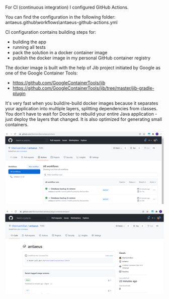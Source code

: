 For CI (continuous integration) I configured GitHub Actions.

You can find the configuration in the following folder:
antaeus\.github\workflows\antaeus-github-actions.yml

CI configuration contains building steps for:
* building the app
* running all tests
* pack the solution in a docker container image
* publish the docker image in my personal GitHub container registry

The docker image is built with the help of Jib project initiated by Google as one of the Google Container Tools:
* https://github.com/GoogleContainerTools/jib
* https://github.com/GoogleContainerTools/jib/tree/master/jib-gradle-plugin

It's very fast when you build/re-build docker images because it separates your application into multiple layers, splitting dependencies from classes.
You don’t have to wait for Docker to rebuild your entire Java application - just deploy the layers that changed.
It is also optimized for generating small containers.

![Antaeus CI with GitHub Actions](/readme/github-actions.PNG "Antaeus CI with GitHub Actions")

![Antaeus container registry with GitHub Container Registry](/readme/github-registry.PNG "Antaeus container registry with GitHub Container Registry")
